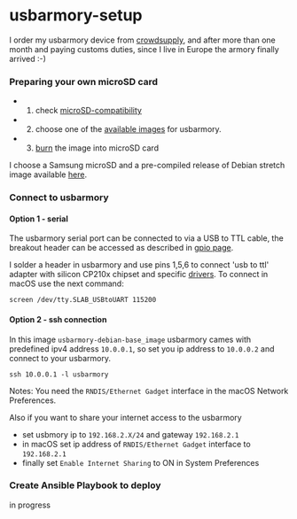 # usbarmory-setup

I order my usbarmory device from [crowdsupply](https://www.crowdsupply.com/inverse-path/usb-armory), and after more than one month and paying customs duties, since I live in Europe the armory finally arrived :-)

### Preparing your own microSD card
- 1. check [microSD-compatibility](https://github.com/inversepath/usbarmory/wiki/microSD-compatibility)
- 2. choose one of the [available images](https://github.com/inversepath/usbarmory/wiki/Available-images) for usbarmory.
- 3. [burn](https://github.com/inversepath/usbarmory-debian-base_image#Installing) the image into microSD card 

I choose a Samsung microSD and a pre-compiled release of Debian stretch image available [here](https://github.com/inversepath/usbarmory-debian-base_image/releases).

### Connect to usbarmory

#### Option 1 - serial
The usbarmory serial port can be connected to via a USB to TTL cable, the breakout header can be accessed as described in [gpio page](https://github.com/inversepath/usbarmory/wiki/GPIOs).

I solder a header in usbarmory and use pins 1,5,6 to connect 'usb to ttl' adapter with silicon CP210x chipset and specific [drivers](https://www.silabs.com/products/development-tools/software/usb-to-uart-bridge-vcp-drivers).
To connect in macOS use the next command:
```
screen /dev/tty.SLAB_USBtoUART 115200
```

#### Option 2 - ssh connection
In this image `usbarmory-debian-base_image` usbarmory cames with predefined ipv4 address `10.0.0.1`, so set you ip address to `10.0.0.2` and connect to your usbarmory.
```
ssh 10.0.0.1 -l usbarmory
```

Notes:
You need the `RNDIS/Ethernet Gadget` interface in the macOS Network Preferences.

Also if you want to share your internet access to the usbarmory
- set usbmory ip to `192.168.2.X/24` and gateway `192.168.2.1`
- in macOS set ip address of `RNDIS/Ethernet Gadget` interface to `192.168.2.1`
- finally set `Enable Internet Sharing` to ON in System Preferences


### Create Ansible Playbook to deploy 
in progress
